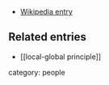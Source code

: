 

* [Wikipedia entry](https://en.wikipedia.org/wiki/Helmut_Hasse)

## Related entries

* [[local-global principle]]

category: people

